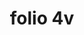 ---
layout: edition
title: folio 4v
manuscript: Florence, Biblioteca Marucelliana, Carte Rajna XIX.15
sigla: R
iip: r004v.tif
milestone: 8
---
